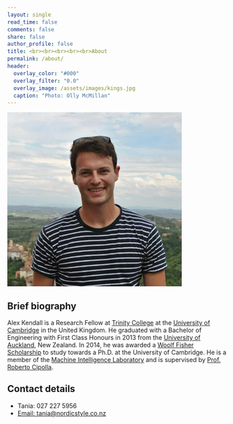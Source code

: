 ```yaml
---
layout: single
read_time: false
comments: false
share: false
author_profile: false
title: <br><br><br><br><br>About
permalink: /about/
header:
  overlay_color: "#000"
  overlay_filter: "0.0"
  overlay_image: /assets/images/kings.jpg
  caption: "Photo: Olly McMillan"
---
```


<div class="author__avatar">
    <img src="/assets/images/alex.jpg" class="author__avatar" alt="Alex Kendall" itemprop="image">
</div>

## Brief biography

Alex Kendall is a Research Fellow at [Trinity College](https://www.trin.cam.ac.uk/) at the [University of Cambridge](https://www.cam.ac.uk/) in the United Kingdom.
He graduated with a Bachelor of Engineering with First Class Honours in 2013 from the [University of Auckland](https://www.auckland.ac.nz/), New Zealand.
In 2014, he was awarded a [Woolf Fisher Scholarship](http://www.woolffishertrust.co.nz/) to study towards a Ph.D. at the University of Cambridge.
He is a member of the [Machine Intelligence Laboratory](https://mi.eng.cam.ac.uk/Main/CVR) and is supervised by [Prof. Roberto Cipolla](https://mi.eng.cam.ac.uk/~cipolla/).


## Contact details

<div class="author__urls-wrapper">
    <ul class="author__urls social-icons" style="">
        <li itemprop="homeLocation" itemscope="" itemtype="http://schema.org/Place">
            <i class="fa fa-phone-square" aria-hidden="true"></i> 
            Tania:  027 227 5956
        </li>
        <li>
            <a href="mailto:tania@nordicstyle.co.nz">
                <i class="fa fa-fw fa-envelope-square" aria-hidden="true"></i>
                <meta itemprop="email" content="tania@nordicstyle.co.nz">
                Email:  tania@nordicstyle.co.nz
            </a>
        </li>
    </ul>
</div>

